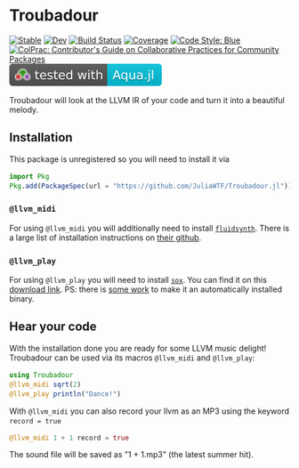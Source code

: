# Troubadour

[![Stable](https://img.shields.io/badge/docs-stable-blue.svg)](https://theogf.github.io/Troubadour.jl/stable/)
[![Dev](https://img.shields.io/badge/docs-dev-blue.svg)](https://theogf.github.io/Troubadour.jl/dev/)
[![Build Status](https://github.com/theogf/Troubadour.jl/actions/workflows/CI.yml/badge.svg?branch=main)](https://github.com/theogf/Troubadour.jl/actions/workflows/CI.yml?query=branch%3Amain)
[![Coverage](https://codecov.io/gh/theogf/Troubadour.jl/branch/main/graph/badge.svg)](https://codecov.io/gh/theogf/Troubadour.jl)
[![Code Style: Blue](https://img.shields.io/badge/code%20style-blue-4495d1.svg)](https://github.com/invenia/BlueStyle)
[![ColPrac: Contributor's Guide on Collaborative Practices for Community Packages](https://img.shields.io/badge/ColPrac-Contributor's%20Guide-blueviolet)](https://github.com/SciML/ColPrac)
[![Aqua](https://raw.githubusercontent.com/JuliaTesting/Aqua.jl/master/badge.svg)](https://github.com/JuliaTesting/Aqua.jl)

Troubadour will look at the LLVM IR of your code and turn it into a beautiful melody.

## Installation

This package is unregistered so you will need to install it via

```julia
import Pkg
Pkg.add(PackageSpec(url = "https://github.com/JuliaWTF/Troubadour.jl"))
```

### `@llvm_midi`

For using `@llvm_midi` you will additionally need to install [`fluidsynth`](https://www.fluidsynth.org/).
There is a large list of installation instructions on [their github](https://github.com/FluidSynth/fluidsynth/wiki/Download).

### `@llvm_play`

For using `@llvm_play` you will need to install [`sox`](https://github.com/chirlu/sox).
You can find it on this [download link](https://sourceforge.net/projects/sox/).
PS: there is [some work](https://github.com/JuliaPackaging/Yggdrasil/pull/8063) to make it an automatically installed binary.

## Hear your code

With the installation done you are ready for some LLVM music delight!
Troubadour can be used via its macros `@llvm_midi` and `@llvm_play`:

```julia
using Troubadour
@llvm_midi sqrt(2)
@llvm_play println("Dance!")
```

With `@llvm_midi` you can also record your llvm as an MP3 using the keyword `record = true`

```julia
@llvm_midi 1 + 1 record = true
```

The sound file will be saved as "1 + 1.mp3" (the latest summer hit).
